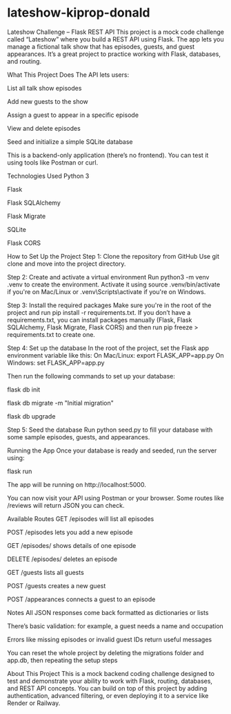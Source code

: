 # lateshow-kiprop-donald


Lateshow Challenge – Flask REST API
This project is a mock code challenge called “Lateshow” where you build a REST API using Flask. The app lets you manage a fictional talk show that has episodes, guests, and guest appearances. It’s a great project to practice working with Flask, databases, and routing.

What This Project Does
The API lets users:

List all talk show episodes

Add new guests to the show

Assign a guest to appear in a specific episode

View and delete episodes

Seed and initialize a simple SQLite database

This is a backend-only application (there’s no frontend). You can test it using tools like Postman or curl.

Technologies Used
Python 3

Flask

Flask SQLAlchemy

Flask Migrate

SQLite

Flask CORS

How to Set Up the Project
Step 1: Clone the repository from GitHub
Use git clone <repo-link> and move into the project directory.

Step 2: Create and activate a virtual environment
Run python3 -m venv .venv to create the environment.
Activate it using source .venv/bin/activate if you're on Mac/Linux or .venv\Scripts\activate if you're on Windows.

Step 3: Install the required packages
Make sure you're in the root of the project and run pip install -r requirements.txt. If you don’t have a requirements.txt, you can install packages manually (Flask, Flask SQLAlchemy, Flask Migrate, Flask CORS) and then run pip freeze > requirements.txt to create one.

Step 4: Set up the database
In the root of the project, set the Flask app environment variable like this:
On Mac/Linux: export FLASK_APP=app.py
On Windows: set FLASK_APP=app.py

Then run the following commands to set up your database:

flask db init

flask db migrate -m "Initial migration"

flask db upgrade

Step 5: Seed the database
Run python seed.py to fill your database with some sample episodes, guests, and appearances.

Running the App
Once your database is ready and seeded, run the server using:

flask run

The app will be running on http://localhost:5000.

You can now visit your API using Postman or your browser. Some routes like /reviews will return JSON you can check.

Available Routes
GET /episodes will list all episodes

POST /episodes lets you add a new episode

GET /episodes/<id> shows details of one episode

DELETE /episodes/<id> deletes an episode

GET /guests lists all guests

POST /guests creates a new guest

POST /appearances connects a guest to an episode

Notes
All JSON responses come back formatted as dictionaries or lists

There’s basic validation: for example, a guest needs a name and occupation

Errors like missing episodes or invalid guest IDs return useful messages

You can reset the whole project by deleting the migrations folder and app.db, then repeating the setup steps

About This Project
This is a mock backend coding challenge designed to test and demonstrate your ability to work with Flask, routing, databases, and REST API concepts. You can build on top of this project by adding authentication, advanced filtering, or even deploying it to a service like Render or Railway.

